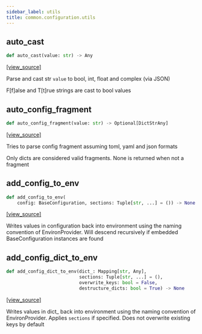 ```yaml
---
sidebar_label: utils
title: common.configuration.utils
---
```


## auto\_cast

```python
def auto_cast(value: str) -> Any
```

[[view_source]](https://github.com/dlt-hub/dlt/blob/e9c9ecfa8a644fdb516dd74aabca3bf75bafb154/dlt/common/configuration/utils.py#L121)

Parse and cast str `value` to bool, int, float and complex (via JSON)

F[f]alse and T[t]rue strings are cast to bool values

## auto\_config\_fragment

```python
def auto_config_fragment(value: str) -> Optional[DictStrAny]
```

[[view_source]](https://github.com/dlt-hub/dlt/blob/e9c9ecfa8a644fdb516dd74aabca3bf75bafb154/dlt/common/configuration/utils.py#L142)

Tries to parse config fragment assuming toml, yaml and json formats

Only dicts are considered valid fragments.
None is returned when not a fragment

## add\_config\_to\_env

```python
def add_config_to_env(
    config: BaseConfiguration, sections: Tuple[str, ...] = ()) -> None
```

[[view_source]](https://github.com/dlt-hub/dlt/blob/e9c9ecfa8a644fdb516dd74aabca3bf75bafb154/dlt/common/configuration/utils.py#L197)

Writes values in configuration back into environment using the naming convention of EnvironProvider. Will descend recursively if embedded BaseConfiguration instances are found

## add\_config\_dict\_to\_env

```python
def add_config_dict_to_env(dict_: Mapping[str, Any],
                           sections: Tuple[str, ...] = (),
                           overwrite_keys: bool = False,
                           destructure_dicts: bool = True) -> None
```

[[view_source]](https://github.com/dlt-hub/dlt/blob/e9c9ecfa8a644fdb516dd74aabca3bf75bafb154/dlt/common/configuration/utils.py#L204)

Writes values in dict_ back into environment using the naming convention of EnvironProvider. Applies `sections` if specified. Does not overwrite existing keys by default

